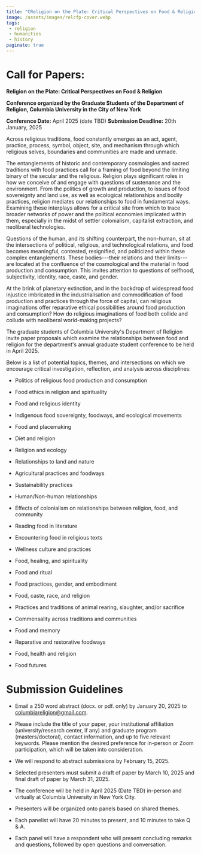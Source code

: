 ```yaml
---
title: "CReligion on the Plate: Critical Perspectives on Food & Religion"
image: /assets/images/relcfp-cover.webp
tags:
 - religion
 - humanities
 - history
paginate: true 
---
```

Call for Papers:
==================

**Religion on the Plate: Critical Perspectives on Food & Religion**

**Conference organized by the Graduate Students of the Department of Religion, Columbia University in the City of New York**

**Conference Date:** April 2025 (date TBD) 
**Submission Deadline:** 20th January, 2025

Across religious traditions, food constantly emerges as an act, agent, practice, process, symbol, object, site, and mechanism through which religious selves, boundaries and communities are made and unmade.

The entanglements of historic and contemporary cosmologies and sacred traditions with food practices call for a framing of food beyond the limiting binary of the secular and the religious. Religion plays significant roles in how we conceive of and engage with questions of sustenance and the environment. From the politics of growth and production, to issues of food sovereignty and land use, as well as ecological relationships and bodily practices, religion mediates our relationships to food in fundamental ways. Examining these interplays allows for a critical site from which to trace broader networks of power and the political economies implicated within them, especially in the midst of settler colonialism, capitalist extraction, and neoliberal technologies.

Questions of the human, and its shifting counterpart, the non-human, sit at the intersections of political, religious, and technological relations, and food becomes meaningful, contested, resignified, and politicized within these complex entanglements. These bodies---their relations and their limits---are located at the confluence of the cosmological and the material in food production and consumption. This invites attention to questions of selfhood, subjectivity, identity, race, caste, and gender.

At the brink of planetary extinction, and in the backdrop of widespread food injustice imbricated in the industrialisation and commodification of food production and practices through the force of capital, can religious imaginations offer reparative ethical possibilities around food production and consumption? How do religious imaginations of food both collide and collude with neoliberal world-making projects?

The graduate students of Columbia University's Department of Religion invite paper proposals which examine the relationships between food and religion for the department's annual graduate student conference to be held in April 2025.

Below is a list of potential topics, themes, and intersections on which we encourage critical investigation, reflection, and analysis across disciplines:

* Politics of religious food production and consumption

* Food ethics in religion and spirituality

* Food and religious identity

* Indigenous food sovereignty, foodways, and ecological movements

* Food and placemaking

* Diet and religion

* Religion and ecology

* Relationships to land and nature

* Agricultural practices and foodways

* Sustainability practices

* Human/Non-human relationships

* Effects of colonialism on relationships between religion, food, and community

* Reading food in literature

* Encountering food in religious texts

* Wellness culture and practices

* Food, healing, and spirituality

* Food and ritual

* Food practices, gender, and embodiment

* Food, caste, race, and religion

* Practices and traditions of animal rearing, slaughter, and/or sacrifice

* Commensality across traditions and communities

* Food and memory

* Reparative and restorative foodways

* Food, health and religion

* Food futures

Submission Guidelines
=====================

* Email a 250 word abstract (docx. or pdf. only) by January 20, 2025 to <columbiareligion@gmail.com>.

* Please include the title of your paper, your institutional affiliation (university/research center, if any) and graduate program (masters/doctoral), contact information, and up to five relevant keywords. Please mention the desired preference for in-person or Zoom participation, which will be taken into consideration.

* We will respond to abstract submissions by February 15, 2025.

* Selected presenters must submit a draft of paper by March 10, 2025 and final draft of paper by March 31, 2025.

* The conference will be held in April 2025 (Date TBD) in-person and virtually at Columbia University in New York City.

* Presenters will be organized onto panels based on shared themes.

* Each panelist will have 20 minutes to present, and 10 minutes to take Q & A.

* Each panel will have a respondent who will present concluding remarks and questions, followed by open questions and conversation.